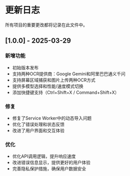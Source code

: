 # 更新日志

所有项目的重要更改都将记录在此文件中。

## [1.0.0] - 2025-03-29

### 新增功能

- 初始版本发布
- 支持两种OCR提供商：Google Gemini和阿里巴巴通义千问
- 支持屏幕区域捕获和图片上传两种OCR方式
- 提供多模型选择和性能/速度模式切换
- 添加快捷键支持（Ctrl+Shift+X / Command+Shift+X）

### 修复

- 修复了Service Worker中的动态导入问题
- 优化了错误处理和状态反馈
- 改进了用户界面和交互体验

### 优化

- 优化API调用逻辑，提升响应速度
- 改进错误信息显示，提供更好的用户体验
- 完善隐私保护措施，确保用户数据安全
